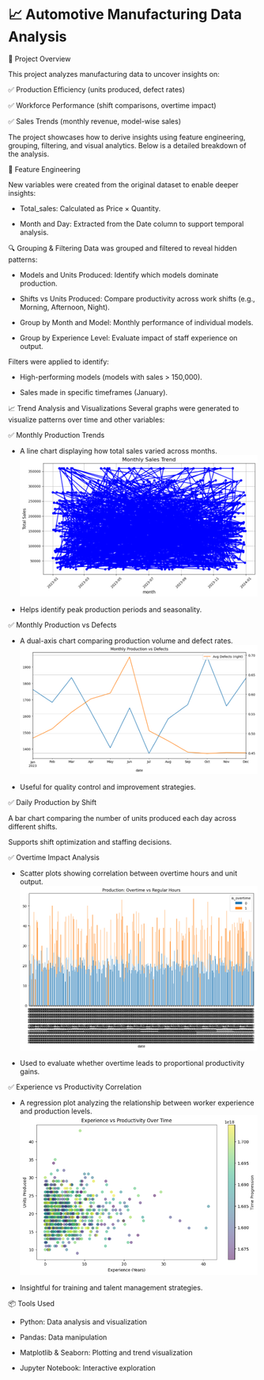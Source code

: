 # 📈 Automotive Manufacturing Data Analysis
📌 Project Overview

This project analyzes manufacturing data to uncover insights on:

✅ Production Efficiency (units produced, defect rates)

✅ Workforce Performance (shift comparisons, overtime impact)

✅ Sales Trends (monthly revenue, model-wise sales)

The project showcases how to derive insights using feature engineering, grouping, filtering, and visual analytics. Below is a detailed breakdown of the analysis.

🔧 Feature Engineering

New variables were created from the original dataset to enable deeper insights:

- Total_sales: Calculated as Price × Quantity.

- Month and Day: Extracted from the Date column to support temporal analysis.

🔍 Grouping & Filtering
Data was grouped and filtered to reveal hidden patterns:

- Models and Units Produced: Identify which models dominate production.

- Shifts vs Units Produced: Compare productivity across work shifts (e.g., Morning, Afternoon, Night).

- Group by Month and Model: Monthly performance of individual models.

- Group by Experience Level: Evaluate impact of staff experience on output.

Filters were applied to identify:

- High-performing models (models with sales > 150,000).

- Sales made in specific timeframes (January).
  
📈 Trend Analysis and Visualizations
Several graphs were generated to visualize patterns over time and other variables:

✅ Monthly Production Trends
- A line chart displaying how total sales varied across months.
![Monthly Sales Trend](monthlysales.png)

- Helps identify peak production periods and seasonality.

✅ Monthly Production vs Defects
- A dual-axis chart comparing production volume and defect rates.
![Production vs Defects](production_defects.png)

- Useful for quality control and improvement strategies.

✅ Daily Production by Shift

A bar chart comparing the number of units produced each day across different shifts.


Supports shift optimization and staffing decisions.

✅ Overtime Impact Analysis
- Scatter plots showing correlation between overtime hours and unit output.
![Overtime Impact](overtime_impact.png)

- Used to evaluate whether overtime leads to proportional productivity gains.

✅ Experience vs Productivity Correlation
- A regression plot analyzing the relationship between worker experience and production levels.
![Experience vs Productivity](experience_production.png)

- Insightful for training and talent management strategies.

📦 Tools Used
- Python: Data analysis and visualization

- Pandas: Data manipulation

- Matplotlib & Seaborn: Plotting and trend visualization

- Jupyter Notebook: Interactive exploration



  

